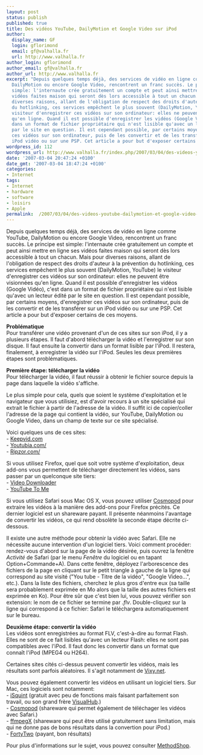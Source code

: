 ```yaml
---
layout: post
status: publish
published: true
title: Des vidéos YouTube, DailyMotion et Google Video sur iPod
author:
  display_name: GF
  login: gflorimond
  email: gf@valhalla.fr
  url: http://www.valhalla.fr
author_login: gflorimond
author_email: gf@valhalla.fr
author_url: http://www.valhalla.fr
excerpt: "Depuis quelques temps déjà, des services de vidéo en ligne comme YouTube,
  DailyMotion ou encore Google Video, rencontrent un franc succès. Le principe est
  simple: l'internaute crée gratuitement un compte et peut ainsi mettre en ligne ses
  vidéos faites maison qui seront dès lors accessible à tout un chacun. Mais pour
  diverses raisons, allant de l'obligation de respect des droits d'auteur à la prévention
  du hotlinking, ces services empêchent le plus souvent (DailyMotion, YouTube) le
  visiteur d'enregistrer ces vidéos sur son ordinateur: elles ne peuvent être visionnées
  qu'en ligne. Quand il est possible d'enregistrer les vidéos (Google Vidéo), c'est
  dans un format de fichier propriétaire qui n'est lisible qu'avec un lecteur édité
  par le site en question. Il est cependant possible, par certains moyens, d'enregistrer
  ces vidéos sur son ordinateur, puis de les convertir et de les transférer sur un
  iPod vidéo ou sur une PSP. Cet article a pour but d'exposer certains de ces moyens.\r\n\r\n"
wordpress_id: 112
wordpress_url: http://www.valhalla.fr/index.php/2007/03/04/des-videos-youtube-dailymotion-et-google-video-sur-ipod/
date: '2007-03-04 20:47:24 +0100'
date_gmt: '2007-03-04 18:47:24 +0100'
categories:
- Internet
tags:
- Internet
- hardware
- software
- loisirs
- Apple
permalink:  /2007/03/04/des-videos-youtube-dailymotion-et-google-video-sur-ipod/
---
```

<p>Depuis quelques temps déjà, des services de vidéo en ligne comme YouTube, DailyMotion ou encore Google Video, rencontrent un franc succès. Le principe est simple: l'internaute crée gratuitement un compte et peut ainsi mettre en ligne ses vidéos faites maison qui seront dès lors accessible à tout un chacun. Mais pour diverses raisons, allant de l'obligation de respect des droits d'auteur à la prévention du hotlinking, ces services empêchent le plus souvent (DailyMotion, YouTube) le visiteur d'enregistrer ces vidéos sur son ordinateur: elles ne peuvent être visionnées qu'en ligne. Quand il est possible d'enregistrer les vidéos (Google Vidéo), c'est dans un format de fichier propriétaire qui n'est lisible qu'avec un lecteur édité par le site en question. Il est cependant possible, par certains moyens, d'enregistrer ces vidéos sur son ordinateur, puis de les convertir et de les transférer sur un iPod vidéo ou sur une PSP. Cet article a pour but d'exposer certains de ces moyens.</p>
<p><a id="more"></a><a id="more-112"></a></p>
<p><strong>Problématique</strong><br />
Pour transférer une vidéo provenant d'un de ces sites sur son iPod, il y a plusieurs étapes. Il faut d'abord télécharger la vidéo et l'enregistrer sur son disque. Il faut ensuite la convertir dans un format lisible par l'iPod. Il restera, finalement, à enregistrer la vidéo sur l'iPod. Seules les deux premières étapes sont problématiques.</p>
<p><strong>Première étape: télécharger la vidéo</strong><br />
Pour télécharger la vidéo, il faut réussir à obtenir le fichier source depuis la page dans laquelle la vidéo s'affiche.</p>
<p>Le plus simple pour cela, quels que soient le système d'exploitation et le navigateur que vous utilisiez, est d'avoir recours à un site spécialisé qui extrait le fichier à partir de l'adresse de la vidéo. Il suffit ici de copier/coller l'adresse de la page qui contient la vidéo, sur YouTube, DailyMotion ou Google Video, dans un champ de texte sur ce site spécialisé.</p>
<p>Voici quelques uns de ces sites:<br />
- <a href="http://keepvid.com/">Keepvid.com</a><br />
- <a href="http://www.youtubia.com/">Youtubia.com/</a><br />
- <a href="http://www.ripzor.com/">Ripzor.com/</a></p>
<p>Si vous utilisez Firefox, quel que soit votre système d'exploitation, deux add-ons vous permettent de télécharger directement les vidéos, sans passer par un quelconque site tiers:<br />
- <a href="https://addons.mozilla.org/firefox/2390/">Video Downloader</a><br />
- <a href="http://www.joshkinberg.com/blog/archives/2005/11/greased_google.php">YouTube To Me</a></p>
<p>Si vous utilisez Safari sous Mac OS X, vous pouvez utiliser <a href="http://www.cocoamug.com/cosmopod/">Cosmopod</a> pour extraire les vidéos à la manière des add-ons pour Firefox précités. Ce dernier logiciel est un shareware payant. Il présente néanmoins l'avantage de convertir les vidéos, ce qui rend obsolète la seconde étape décrite ci-dessous.</p>
<p>Il existe une autre méthode pour obtenir la vidéo avec Safari. Elle ne nécessite aucune intervention d'un logiciel tiers. Voici comment procéder: rendez-vous d'abord sur la page de la vidéo désirée, puis ouvrez la fenêtre <em>Activité</em> de Safari (par le menu <i>Fenêtre</i> du logiciel ou en tapant Option+Commande+A). Dans cette fenêtre, déployez l'arborescence des fichiers de la page en cliquant sur le petit triangle à gauche de la ligne qui correspond au site visité ("You tube - Titre de la vidéo", "Google Video...", etc.). Dans la liste des fichiers, cherchez le plus gros d'entre eux (sa taille sera probablement exprimée en Mo alors que la taille des autres fichiers est exprimée en Ko). Pour être sûr que c'est bien lui, vous pouvez vérifier son extension: le nom de ce fichier se termine par <i>.flv</i>. Double-cliquez sur la ligne qui correspond à ce fichier: Safari le téléchargera automatiquement sur le bureau.</p>
<p><strong>Deuxième étape: convertir la vidéo</strong><br />
Les vidéos sont enregistrées au format FLV, c'est-à-dire au format Flash. Elles ne sont de ce fait lisibles qu'avec un lecteur Flash: elles ne sont pas compatibles avec l'iPod. Il faut donc les convertir dans un format que connaît l'iPod (MPEG4 ou H264).</p>
<p>Certaines sites cités ci-dessus peuvent convertir les vidéos, mais les résultats sont parfois aléatoires. Il s'agit notamment de <a href="http://vixy.net/">Vixy.net</a>.</p>
<p>Vous pouvez également convertir les vidéos en utilisant un logiciel tiers. Sur Mac, ces logiciels sont notamment:<br />
- <a href="http://www.isquint.org/">iSquint</a> (gratuit avec peu de fonctions mais faisant parfaitement son travail, ou son grand frère <a href="http://www.techspansion.com/visualhub/">VisualHub</a>.)<br />
- <a href="http://www.cocoamug.com/cosmopod/">Cosmopod</a> (shareware qui permet également de téléchager les vidéos avec Safari.)<br />
- <a href="http://www.ffmpegx.com/fr/index.html">ffmpegX</a> (shareware qui peut être utilisé gratuitement sans limitation, mais qui ne donne pas de bons résultats dans la convertion pour iPod.)<br />
- <a href="http://kaisakura.com/fortytwovx.php">FortyTwo</a> (payant, bon résultats)</p>
<p>Pour plus d'informations sur le sujet, vous pouvez consulter <a href="http://www.methodshop.com/gadgets/tutorials/youtuberip/">MethodShop</a>.</p>
